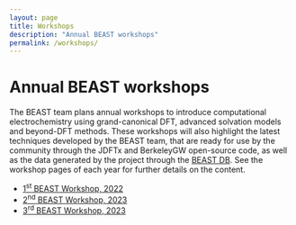```yaml
---
layout: page
title: Workshops
description: "Annual BEAST workshops"
permalink: /workshops/
---
```


# Annual BEAST workshops

The BEAST team plans annual workshops to introduce computational electrochemistry using grand-canonical DFT, advanced solvation models and beyond-DFT methods.
These workshops will also highlight the latest techniques developed by the BEAST team, that are ready for use by the community through the JDFTx and BerkeleyGW open-source code, as well as the data generated by the project through the [BEAST DB](https://beastdb.nrel.gov).
See the workshop pages of each year for further details on the content.

+ [1<sup>st</sup> BEAST Workshop, 2022](/workshops/2022/)
+ [2<sup>nd</sup> BEAST Workshop, 2023](/workshops/2023/)
+ [3<sup>rd</sup> BEAST Workshop, 2023](/workshops/2024/)
